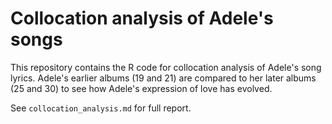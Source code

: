 # Collocation analysis of Adele's songs

This repository contains the R code for collocation analysis of Adele's song lyrics. Adele's earlier albums (19 and 21) are compared to her later albums (25 and 30) to see how Adele's expression of love has evolved.

See `collocation_analysis.md` for full report.
